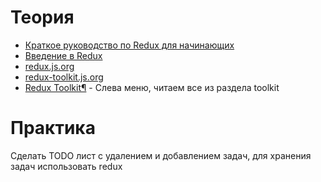 # Теория


- [Краткое руководство по Redux для начинающих](https://tproger.ru/translations/redux-for-beginners/)
- [Введение в Redux](https://metanit.com/web/react/5.3.php)
- [redux.js.org](https://redux.js.org/)
- [redux-toolkit.js.org](https://redux-toolkit.js.org/)
- [Redux Toolkit¶](https://reactdev.ru/libs/redux-toolkit/) - Слева меню, читаем все из раздела toolkit

# Практика

Сделать TODO лист с удалением и добавлением задач, для хранения задач использовать redux